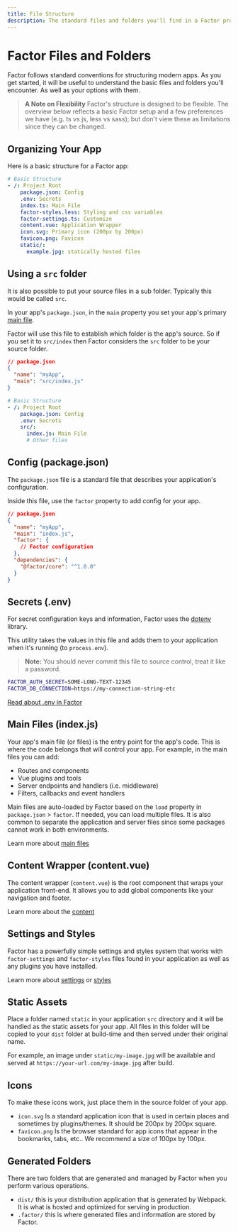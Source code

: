```yaml
---
title: File Structure
description: The standard files and folders you'll find in a Factor project and their purpose
---
```


# Factor Files and Folders

Factor follows standard conventions for structuring modern apps. As you get started, it will be useful to understand the basic files and folders you'll encounter. As well as your options with them.

> **A Note on Flexibility**
> Factor's structure is designed to be flexible. The overview below reflects a basic Factor setup and a few preferences we have (e.g. ts vs js, less vs sass); but don't view these as limitations since they can be changed.

## Organizing Your App

Here is a basic structure for a Factor app:

```yaml
# Basic Structure
- /: Project Root
    package.json: Config
    .env: Secrets
    index.ts: Main File
    factor-styles.less: Styling and css variables
    factor-settings.ts: Customize
    content.vue: Application Wrapper
    icon.svg: Primary icon (200px by 200px)
    favicon.png: Favicon
    static/:
      example.jpg: statically hosted files
```

## Using a `src` folder

It is also possible to put your source files in a sub folder. Typically this would be called `src`.

In your app's `package.json`, in the `main` property you set your app's primary [main file](./main-files).

Factor will use this file to establish which folder is the app's source. So if you set it to `src/index` then Factor considers the `src` folder to be your source folder.

```json
// package.json
{
  "name": "myApp",
  "main": "src/index.js"
}
```

```yaml
# Basic Structure
- /: Project Root
    package.json: Config
    .env: Secrets
    src/:
      index.js: Main File
      # Other files
```

## Config (package.json)

The `package.json` file is a standard file that describes your application's configuration.

Inside this file, use the `factor` property to add config for your app.

```json
// package.json
{
  "name": "myApp",
  "main": "index.js",
  "factor": {
    // Factor configuration
  },
  "dependencies": {
    "@factor/core": "^1.0.0"
  }
}
```

## Secrets (.env)

For secret configuration keys and information, Factor uses the [dotenv](https://github.com/motdotla/dotenv) library.

This utility takes the values in this file and adds them to your application when it's running (to `process.env`).

> **Note:** You should never commit this file to source control, treat it like a password.

```bash
FACTOR_AUTH_SECRET=SOME-LONG-TEXT-12345
FACTOR_DB_CONNECTION=https://my-connection-string-etc
```

[Read about .env in Factor](./dotenv)

## Main Files (index.js)

Your app's main file (or files) is the entry point for the app's code. This is where the code belongs that will control your app. For example, in the main files you can add:

- Routes and components
- Vue plugins and tools
- Server endpoints and handlers (i.e. middleware)
- Filters, callbacks and event handlers

Main files are auto-loaded by Factor based on the `load` property in `package.json` > `factor`. If needed, you can load multiple files. It is also common to separate the application and server files since some packages cannot work in both environments.

Learn more about [main files](/main-files)

## Content Wrapper (content.vue)

The content wrapper (`content.vue`) is the root component that wraps your application front-end. It allows you to add global components like your navigation and footer.

Learn more about the [content](./content-wrapper)

## Settings and Styles

Factor has a powerfully simple settings and styles system that works with `factor-settings` and `factor-styles` files found in your application as well as any plugins you have installed.

Learn more about [settings](./settings) or [styles](./styles)

## Static Assets

Place a folder named `static` in your application `src` directory and it will be handled as the static assets for your app. All files in this folder will be copied to your `dist` folder at build-time and then served under their original name.

For example, an image under `static/my-image.jpg` will be available and served at `https://your-url.com/my-image.jpg` after build.

## Icons

To make these icons work, just place them in the source folder of your app.

- `icon.svg` Is a standard application icon that is used in certain places and sometimes by plugins/themes. It should be 200px by 200px square.
- `favicon.png` Is the browser standard for app icons that appear in the bookmarks, tabs, etc.. We recommend a size of 100px by 100px.

## Generated Folders

There are two folders that are generated and managed by Factor when you perform various operations.

- `dist/` this is your distribution application that is generated by Webpack. It is what is hosted and optimized for serving in production.
- `.factor/` this is where generated files and information are stored by Factor.
